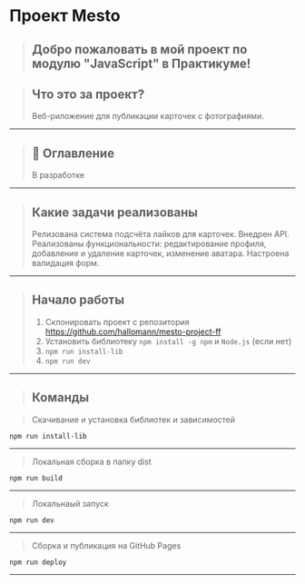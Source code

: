 # Проект Mesto

> ## Добро пожаловать в мой проект по модулю "JavaScript" в Практикуме!

> ## Что это за проект?
>
> Веб-риложение для публикации карточек с фотографиями.

---

> ## 📣 Оглавление
>
> В разработке

---

> ## Какие задачи реализованы
>
> Релизована система подсчёта лайков для карточек.
> Внедрен API.
> Реализованы функциональности: редактирование профиля, добавление и удаление карточек, изменение аватара.
> Настроена валидация форм.

---

> ## Начало работы
>
> 1. Склонировать проект с репозитория https://github.com/hallomann/mesto-project-ff
> 2. Установить библиотеку `npm install -g npm` и `Node.js` (если нет)
> 3. `npm run install-lib`
> 4. `npm run dev`

---

> ## Команды

> Скачивание и установка библиотек и зависимостей

```
npm run install-lib
```

---

> Локальная сборка в папку dist

```
npm run build
```

---

> Локальнаый запуск

```
npm run dev
```

---

> Сборка и публикация на GitHub Pages

```
npm run deploy
```

---
